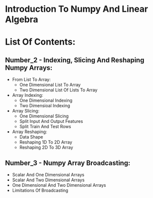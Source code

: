 # Introduction To Numpy And Linear Algebra

# List Of Contents:


  
## Number_2 - Indexing, Slicing And Reshaping Numpy Arrays:
* From List To Array:
  * One Dimensional List To Array
  * Two Dimensional List Of Lists To Array
* Array Indexing:
  * One Dimensional Indexing
  * Two Dimensioal Indexing
* Array Slicing:
  * One Dimensional Slicing
  * Split Input And Output Features
  * Split Train And Test Rows
* Array Reshaping:
  * Data Shape
  * Reshaping 1D To 2D Array
  * Reshaping 2D To 3D Array
  
## Number_3 - Numpy Array Broadcasting:
* Scalar And One Dimensional Arrays
* Scalar And Two Dimensional Arrays
* One Dimensional And Two Dimensional Arrays
* Limitations Of Broadcasting
